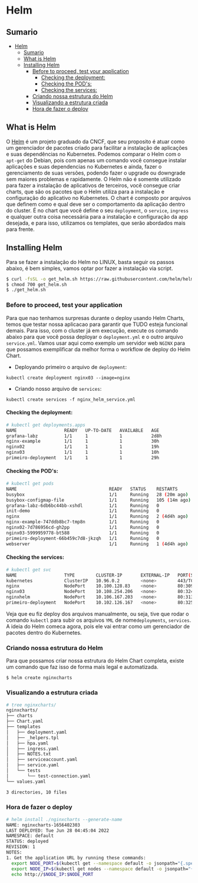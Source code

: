# Helm

## Sumario

- [Helm](#helm)
  - [Sumario](#sumario)
  - [What is Helm](#what-is-helm)
  - [Installing Helm](#installing-helm)
    - [Before to proceed, test your application](#before-to-proceed-test-your-application)
      - [Checking the deployment:](#checking-the-deployment)
      - [Checking the POD's:](#checking-the-pods)
      - [Checking the services:](#checking-the-services)
    - [Criando nossa estrutura do Helm](#criando-nossa-estrutura-do-helm)
    - [Visualizando a estrutura criada](#visualizando-a-estrutura-criada)
    - [Hora de fazer o deploy](#hora-de-fazer-o-deploy)

## What is Helm
O [Helm](https://www.cncf.io/projects/helm/) é um projeto graduado da CNCF, que seu proposito é atuar como um gerenciador de pacotes criado para facilitar a instalação de aplicações e suas dependências no Kubernetes. Podemos comparar o Helm com o `apt-get` do Debian, pois com apenas um comando você consegue instalar aplicações e suas dependencias no Kubernetes e ainda, fazer o gerenciamento de suas versões, podendo fazer o upgrade ou downgrade sem maiores problemas e rapidamente. O Helm não é somente utilizado para fazer a instalação de aplicativos de terceiros, você consegue criar charts, que são os pacotes que o Helm utiliza para a instalação e configuração do aplicativo no Kubernetes. O chart é composto por arquivos que definem como e qual deve ser o comportamento da aplicação dentro do cluster. É no chart que você define o seu `deployment`, o `service`, `ingress` e qualquer outra coisa necessária para a instalação e configuração da app desejada, e para isso, utilizamos os templates, que serão abordados mais para frente.

## Installing Helm

Para se fazer a instalação do Helm no LINUX, basta seguir os passos abaixo, é bem simples, vamos optar por fazer a instalação via script.

```bash
$ curl -fsSL -o get_helm.sh https://raw.githubusercontent.com/helm/helm/main/scripts/get-helm-3
$ chmod 700 get_helm.sh
$ ./get_helm.sh
```

### Before to proceed, test your application

Para que nao tenhamos surpresas durante o deploy usando Helm Charts, temos que testar nossa aplicacao para garantir que TUDO esteja funcional demais. Para isso, com o cluster já em execução, execute os comando abaixo para que você possa deployar o `deployment.yml` e o outro arquivo `service.yml`. Vamos usar aqui como exemplo um servidor web `NGINX` para que possamos exemplificar da melhor forma o workflow de deploy do Helm Chart.

- Deployando primeiro o arquivo de `deployment`:

`kubectl create deployment nginx03 --image=nginx`

- Criando nosso arquivo de `services`:

`kubectl create services -f nginx_helm_service.yml`

#### Checking the deployment:

```bash
# kubectl get deployments.apps 
NAME                  READY   UP-TO-DATE   AVAILABLE   AGE
grafana-labz          1/1     1            1           2d8h
nginx-example         1/1     1            1           30h
nginx02               1/1     1            1           19h
nginx03               1/1     1            1           10h
primeiro-deployment   1/1     1            1           29h
```

#### Checking the POD's:

```bash
# kubectl get pods
NAME                                   READY   STATUS    RESTARTS        AGE
busybox                                1/1     Running   28 (20m ago)    28h
busybox-configmap-file                 1/1     Running   105 (14m ago)   7d11h
grafana-labz-6db6bc44bb-xshdl          1/1     Running   0               2d8h
init-demo                              1/1     Running   0               3d21h
nginx                                  1/1     Running   2 (4d4h ago)    12d
nginx-example-747ddb8bc7-tmp8n         1/1     Running   0               30h
nginx02-7d786956cd-gh2pp               1/1     Running   0               19h
nginx03-5999959778-bt588               1/1     Running   0               10h
primeiro-deployment-66b459c7d8-jkzqh   1/1     Running   0               29h
webserver                              1/1     Running   1 (4d4h ago)    9d
```

#### Checking the services:

```bash
# kubectl get svc
NAME                  TYPE        CLUSTER-IP       EXTERNAL-IP   PORT(S)        AGE
kubernetes            ClusterIP   10.96.0.2        <none>        443/TCP        12d
nginx                 NodePort    10.100.128.83    <none>        80:30907/TCP   29h
nginx03               NodePort    10.108.254.206   <none>        80:32453/TCP   10h
nginxhelm             NodePort    10.106.167.203   <none>        80:31355/TCP   17h
primeiro-deployment   NodePort    10.102.126.167   <none>        80:32573/TCP   29h
```

Veja que eu fiz deploy dos arquivos manualmente, ou seja, tive que rodar o comando `kubectl` para subir os arquivos `YML` de nome`deployments`, `services`. A ideia do Helm comeca agora, pois ele vai entrar como um gerenciador de pacotes dentro do Kubernetes.
 
### Criando nossa estrutura do Helm

Para que possamos criar nossa estrutura do Helm Chart completa, existe um comando que faz isso de forma mais legal e automatizada.

`$ helm create nginxcharts`

### Visualizando a estrutura criada

```bash
# tree nginxcharts/
nginxcharts/
├── charts
├── Chart.yaml
├── templates
│   ├── deployment.yaml
│   ├── _helpers.tpl
│   ├── hpa.yaml
│   ├── ingress.yaml
│   ├── NOTES.txt
│   ├── serviceaccount.yaml
│   ├── service.yaml
│   └── tests
│       └── test-connection.yaml
└── values.yaml

3 directories, 10 files
```

### Hora de fazer o deploy

```bash
# helm install ./nginxcharts --generate-name 
NAME: nginxcharts-1656402303
LAST DEPLOYED: Tue Jun 28 04:45:04 2022
NAMESPACE: default
STATUS: deployed
REVISION: 1
NOTES:
1. Get the application URL by running these commands:
  export NODE_PORT=$(kubectl get --namespace default -o jsonpath="{.spec.ports[0].nodePort}" services nginxcharts-1656402303)
  export NODE_IP=$(kubectl get nodes --namespace default -o jsonpath="{.items[0].status.addresses[0].address}")
  echo http://$NODE_IP:$NODE_PORT
```